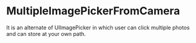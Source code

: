 # MultipleImagePickerFromCamera
It is an alternate of UIImagePicker in which user can click multiple photos and can store at your own path.

